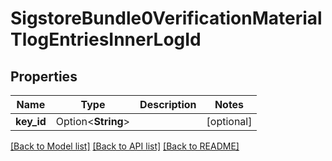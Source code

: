 # SigstoreBundle0VerificationMaterialTlogEntriesInnerLogId

## Properties

Name | Type | Description | Notes
------------ | ------------- | ------------- | -------------
**key_id** | Option<**String**> |  | [optional]

[[Back to Model list]](../README.md#documentation-for-models) [[Back to API list]](../README.md#documentation-for-api-endpoints) [[Back to README]](../README.md)


